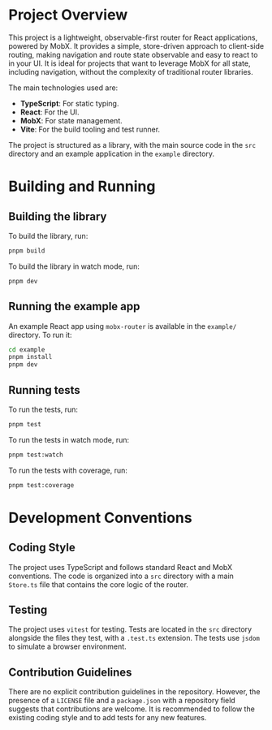 # Project Overview

This project is a lightweight, observable-first router for React applications, powered by MobX. It provides a simple, store-driven approach to client-side routing, making navigation and route state observable and easy to react to in your UI. It is ideal for projects that want to leverage MobX for all state, including navigation, without the complexity of traditional router libraries.

The main technologies used are:
- **TypeScript**: For static typing.
- **React**: For the UI.
- **MobX**: For state management.
- **Vite**: For the build tooling and test runner.

The project is structured as a library, with the main source code in the `src` directory and an example application in the `example` directory.

# Building and Running

## Building the library

To build the library, run:

```bash
pnpm build
```

To build the library in watch mode, run:

```bash
pnpm dev
```

## Running the example app

An example React app using `mobx-router` is available in the `example/` directory. To run it:

```bash
cd example
pnpm install
pnpm dev
```

## Running tests

To run the tests, run:

```bash
pnpm test
```

To run the tests in watch mode, run:

```bash
pnpm test:watch
```

To run the tests with coverage, run:

```bash
pnpm test:coverage
```

# Development Conventions

## Coding Style

The project uses TypeScript and follows standard React and MobX conventions. The code is organized into a `src` directory with a main `Store.ts` file that contains the core logic of the router.

## Testing

The project uses `vitest` for testing. Tests are located in the `src` directory alongside the files they test, with a `.test.ts` extension. The tests use `jsdom` to simulate a browser environment.

## Contribution Guidelines

There are no explicit contribution guidelines in the repository. However, the presence of a `LICENSE` file and a `package.json` with a repository field suggests that contributions are welcome. It is recommended to follow the existing coding style and to add tests for any new features.
